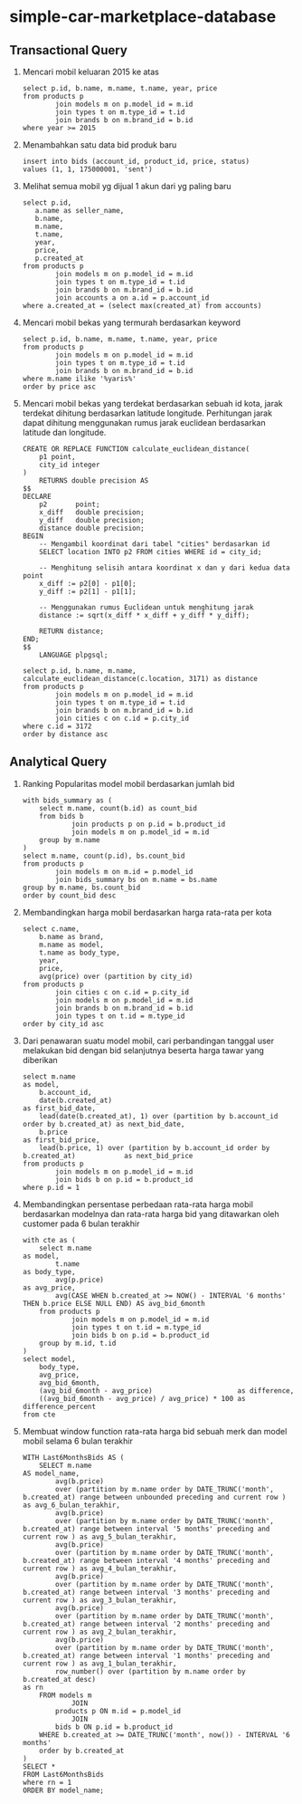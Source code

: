 
# simple-car-marketplace-database


## Transactional Query


1. Mencari mobil keluaran 2015 ke atas
    ```
    select p.id, b.name, m.name, t.name, year, price
    from products p
            join models m on p.model_id = m.id
            join types t on m.type_id = t.id
            join brands b on m.brand_id = b.id
    where year >= 2015
    ```

1. Menambahkan satu data bid produk baru
    ```
    insert into bids (account_id, product_id, price, status)
    values (1, 1, 175000001, 'sent')
    ```
1. Melihat semua mobil yg dijual 1 akun dari yg paling baru
    ```
    select p.id,
       a.name as seller_name,
       b.name,
       m.name,
       t.name,
       year,
       price,
       p.created_at
    from products p
            join models m on p.model_id = m.id
            join types t on m.type_id = t.id
            join brands b on m.brand_id = b.id
            join accounts a on a.id = p.account_id
    where a.created_at = (select max(created_at) from accounts)
    ``` 
1. Mencari mobil bekas yang termurah berdasarkan keyword
    ```
    select p.id, b.name, m.name, t.name, year, price
    from products p
            join models m on p.model_id = m.id
            join types t on m.type_id = t.id
            join brands b on m.brand_id = b.id
    where m.name ilike '%yaris%'
    order by price asc
    ```


1. Mencari mobil bekas yang terdekat berdasarkan sebuah id kota, jarak terdekat dihitung berdasarkan latitude longitude. Perhitungan jarak dapat dihitung menggunakan rumus jarak euclidean berdasarkan latitude dan longitude.

    ```
    CREATE OR REPLACE FUNCTION calculate_euclidean_distance(
        p1 point,
        city_id integer
    )
        RETURNS double precision AS
    $$
    DECLARE
        p2       point;
        x_diff   double precision;
        y_diff   double precision;
        distance double precision;
    BEGIN
        -- Mengambil koordinat dari tabel "cities" berdasarkan id
        SELECT location INTO p2 FROM cities WHERE id = city_id;

        -- Menghitung selisih antara koordinat x dan y dari kedua data point
        x_diff := p2[0] - p1[0];
        y_diff := p2[1] - p1[1];

        -- Menggunakan rumus Euclidean untuk menghitung jarak
        distance := sqrt(x_diff * x_diff + y_diff * y_diff);

        RETURN distance;
    END;
    $$
        LANGUAGE plpgsql;

    select p.id, b.name, m.name, calculate_euclidean_distance(c.location, 3171) as distance
    from products p
            join models m on p.model_id = m.id
            join types t on m.type_id = t.id
            join brands b on m.brand_id = b.id
            join cities c on c.id = p.city_id
    where c.id = 3172
    order by distance asc
    ```

## Analytical Query
1. Ranking Popularitas model mobil berdasarkan jumlah bid
    ```
    with bids_summary as (
        select m.name, count(b.id) as count_bid
        from bids b
                join products p on p.id = b.product_id
                join models m on p.model_id = m.id
        group by m.name
    )
    select m.name, count(p.id), bs.count_bid
    from products p
            join models m on m.id = p.model_id
            join bids_summary bs on m.name = bs.name
    group by m.name, bs.count_bid
    order by count_bid desc
    ```

1. Membandingkan harga mobil berdasarkan harga rata-rata per kota
    ```
    select c.name,
        b.name as brand,
        m.name as model,
        t.name as body_type,
        year,
        price,
        avg(price) over (partition by city_id)
    from products p
            join cities c on c.id = p.city_id
            join models m on p.model_id = m.id
            join brands b on m.brand_id = b.id
            join types t on t.id = m.type_id
    order by city_id asc
    ```

1. Dari penawaran suatu model mobil, cari perbandingan tanggal user melakukan bid dengan bid selanjutnya beserta harga tawar yang diberikan
    ```
    select m.name                                                                             as model,
        b.account_id,
        date(b.created_at)                                                                 as first_bid_date,
        lead(date(b.created_at), 1) over (partition by b.account_id order by b.created_at) as next_bid_date,
        b.price                                                                            as first_bid_price,
        lead(b.price, 1) over (partition by b.account_id order by b.created_at)            as next_bid_price
    from products p
            join models m on p.model_id = m.id
            join bids b on p.id = b.product_id
    where p.id = 1
    ```
1. Membandingkan persentase perbedaan rata-rata harga mobil berdasarkan modelnya dan rata-rata harga bid yang ditawarkan oleh customer pada 6 bulan terakhir 
    ```
    with cte as (
        select m.name                                                                                as model,
            t.name                                                                                as body_type,
            avg(p.price)                                                                          as avg_price,
            avg(CASE WHEN b.created_at >= NOW() - INTERVAL '6 months' THEN b.price ELSE NULL END) AS avg_bid_6month
        from products p
                join models m on p.model_id = m.id
                join types t on t.id = m.type_id
                join bids b on p.id = b.product_id
        group by m.id, t.id
    )
    select model,
        body_type,
        avg_price,
        avg_bid_6month,
        (avg_bid_6month - avg_price)                     as difference,
        ((avg_bid_6month - avg_price) / avg_price) * 100 as difference_percent
    from cte
    ```
1. Membuat window function rata-rata harga bid sebuah merk dan model mobil selama 6 bulan terakhir
    ```
    WITH Last6MonthsBids AS (
        SELECT m.name                                                                                                                             AS model_name,
            avg(b.price)
            over (partition by m.name order by DATE_TRUNC('month', b.created_at) range between unbounded preceding and current row )           as avg_6_bulan_terakhir,
            avg(b.price)
            over (partition by m.name order by DATE_TRUNC('month', b.created_at) range between interval '5 months' preceding and current row ) as avg_5_bulan_terakhir,
            avg(b.price)
            over (partition by m.name order by DATE_TRUNC('month', b.created_at) range between interval '4 months' preceding and current row ) as avg_4_bulan_terakhir,
            avg(b.price)
            over (partition by m.name order by DATE_TRUNC('month', b.created_at) range between interval '3 months' preceding and current row ) as avg_3_bulan_terakhir,
            avg(b.price)
            over (partition by m.name order by DATE_TRUNC('month', b.created_at) range between interval '2 months' preceding and current row ) as avg_2_bulan_terakhir,
            avg(b.price)
            over (partition by m.name order by DATE_TRUNC('month', b.created_at) range between interval '1 months' preceding and current row ) as avg_1_bulan_terakhir,
            row_number() over (partition by m.name order by b.created_at desc)                                                                 as rn
        FROM models m
                JOIN
            products p ON m.id = p.model_id
                JOIN
            bids b ON p.id = b.product_id
        WHERE b.created_at >= DATE_TRUNC('month', now()) - INTERVAL '6 months'
        order by b.created_at
    )
    SELECT *
    FROM Last6MonthsBids
    where rn = 1
    ORDER BY model_name;
    ```
